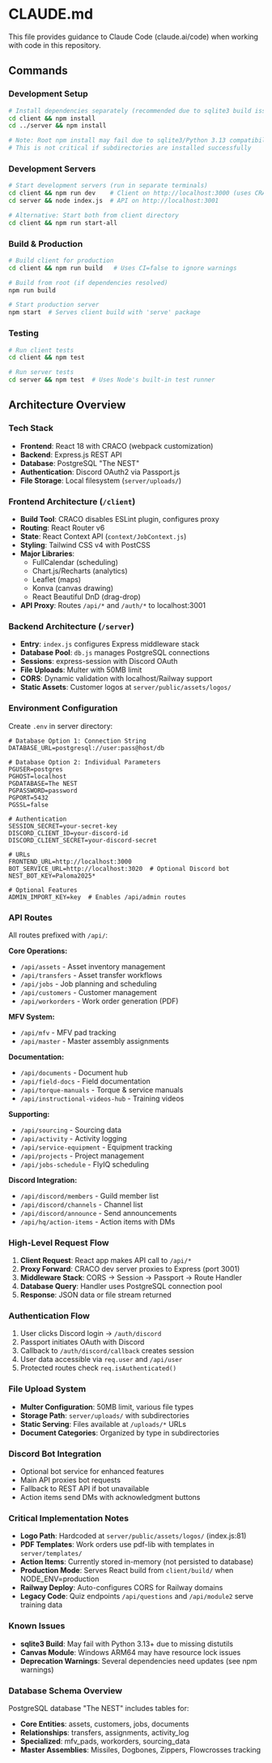 # CLAUDE.md

This file provides guidance to Claude Code (claude.ai/code) when working with code in this repository.

## Commands

### Development Setup
```bash
# Install dependencies separately (recommended due to sqlite3 build issues)
cd client && npm install
cd ../server && npm install

# Note: Root npm install may fail due to sqlite3/Python 3.13 compatibility
# This is not critical if subdirectories are installed successfully
```

### Development Servers
```bash
# Start development servers (run in separate terminals)
cd client && npm run dev    # Client on http://localhost:3000 (uses CRACO)
cd server && node index.js  # API on http://localhost:3001

# Alternative: Start both from client directory
cd client && npm run start-all
```

### Build & Production
```bash
# Build client for production
cd client && npm run build   # Uses CI=false to ignore warnings

# Build from root (if dependencies resolved)
npm run build

# Start production server
npm start  # Serves client build with 'serve' package
```

### Testing
```bash
# Run client tests
cd client && npm test

# Run server tests
cd server && npm test  # Uses Node's built-in test runner
```

## Architecture Overview

### Tech Stack
- **Frontend**: React 18 with CRACO (webpack customization)
- **Backend**: Express.js REST API
- **Database**: PostgreSQL "The NEST"
- **Authentication**: Discord OAuth2 via Passport.js
- **File Storage**: Local filesystem (`server/uploads/`)

### Frontend Architecture (`/client`)
- **Build Tool**: CRACO disables ESLint plugin, configures proxy
- **Routing**: React Router v6
- **State**: React Context API (`context/JobContext.js`)
- **Styling**: Tailwind CSS v4 with PostCSS
- **Major Libraries**:
  - FullCalendar (scheduling)
  - Chart.js/Recharts (analytics)
  - Leaflet (maps)
  - Konva (canvas drawing)
  - React Beautiful DnD (drag-drop)
- **API Proxy**: Routes `/api/*` and `/auth/*` to localhost:3001

### Backend Architecture (`/server`)
- **Entry**: `index.js` configures Express middleware stack
- **Database Pool**: `db.js` manages PostgreSQL connections
- **Sessions**: express-session with Discord OAuth
- **File Uploads**: Multer with 50MB limit
- **CORS**: Dynamic validation with localhost/Railway support
- **Static Assets**: Customer logos at `server/public/assets/logos/`

### Environment Configuration

Create `.env` in server directory:

```env
# Database Option 1: Connection String
DATABASE_URL=postgresql://user:pass@host/db

# Database Option 2: Individual Parameters
PGUSER=postgres
PGHOST=localhost
PGDATABASE=The NEST
PGPASSWORD=password
PGPORT=5432
PGSSL=false

# Authentication
SESSION_SECRET=your-secret-key
DISCORD_CLIENT_ID=your-discord-id
DISCORD_CLIENT_SECRET=your-discord-secret

# URLs
FRONTEND_URL=http://localhost:3000
BOT_SERVICE_URL=http://localhost:3020  # Optional Discord bot
NEST_BOT_KEY=Paloma2025*

# Optional Features
ADMIN_IMPORT_KEY=key  # Enables /api/admin routes
```

### API Routes

All routes prefixed with `/api/`:

**Core Operations:**
- `/api/assets` - Asset inventory management
- `/api/transfers` - Asset transfer workflows
- `/api/jobs` - Job planning and scheduling
- `/api/customers` - Customer management
- `/api/workorders` - Work order generation (PDF)

**MFV System:**
- `/api/mfv` - MFV pad tracking
- `/api/master` - Master assembly assignments

**Documentation:**
- `/api/documents` - Document hub
- `/api/field-docs` - Field documentation
- `/api/torque-manuals` - Torque & service manuals
- `/api/instructional-videos-hub` - Training videos

**Supporting:**
- `/api/sourcing` - Sourcing data
- `/api/activity` - Activity logging
- `/api/service-equipment` - Equipment tracking
- `/api/projects` - Project management
- `/api/jobs-schedule` - FlyIQ scheduling

**Discord Integration:**
- `/api/discord/members` - Guild member list
- `/api/discord/channels` - Channel list
- `/api/discord/announce` - Send announcements
- `/api/hq/action-items` - Action items with DMs

### High-Level Request Flow

1. **Client Request**: React app makes API call to `/api/*`
2. **Proxy Forward**: CRACO dev server proxies to Express (port 3001)
3. **Middleware Stack**: CORS → Session → Passport → Route Handler
4. **Database Query**: Handler uses PostgreSQL connection pool
5. **Response**: JSON data or file stream returned

### Authentication Flow

1. User clicks Discord login → `/auth/discord`
2. Passport initiates OAuth with Discord
3. Callback to `/auth/discord/callback` creates session
4. User data accessible via `req.user` and `/api/user`
5. Protected routes check `req.isAuthenticated()`

### File Upload System

- **Multer Configuration**: 50MB limit, various file types
- **Storage Path**: `server/uploads/` with subdirectories
- **Static Serving**: Files available at `/uploads/*` URLs
- **Document Categories**: Organized by type in subdirectories

### Discord Bot Integration

- Optional bot service for enhanced features
- Main API proxies bot requests
- Fallback to REST API if bot unavailable
- Action items send DMs with acknowledgment buttons

### Critical Implementation Notes

- **Logo Path**: Hardcoded at `server/public/assets/logos/` (index.js:81)
- **PDF Templates**: Work orders use pdf-lib with templates in `server/templates/`
- **Action Items**: Currently stored in-memory (not persisted to database)
- **Production Mode**: Serves React build from `client/build/` when NODE_ENV=production
- **Railway Deploy**: Auto-configures CORS for Railway domains
- **Legacy Code**: Quiz endpoints `/api/questions` and `/api/module2` serve training data

### Known Issues

- **sqlite3 Build**: May fail with Python 3.13+ due to missing distutils
- **Canvas Module**: Windows ARM64 may have resource lock issues
- **Deprecation Warnings**: Several dependencies need updates (see npm warnings)

### Database Schema Overview

PostgreSQL database "The NEST" includes tables for:
- **Core Entities**: assets, customers, jobs, documents
- **Relationships**: transfers, assignments, activity_log
- **Specialized**: mfv_pads, workorders, sourcing_data
- **Master Assemblies**: Missiles, Dogbones, Zippers, Flowcrosses tracking